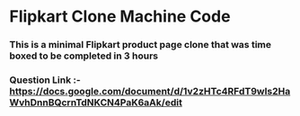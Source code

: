 # **Flipkart Clone Machine Code**
### This is a minimal Flipkart product page clone that was time boxed to be completed in 3 hours
### Question Link :-  https://docs.google.com/document/d/1v2zHTc4RFdT9wIs2HaWvhDnnBQcrnTdNKCN4PaK6aAk/edit
